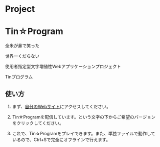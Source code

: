 # Project
# Tin☆Program
全米が鼻で笑った

世界一くだらない

使用者指定型文字増殖性Webアプリケーションプロジェクト

Tinプログラム

## 使い方
1. まず、[自分のWebサイト](https://tntsuperman.github.io/program/)にアクセスしてください。

2. Tin☆Programを配信しています。という文字の下からご希望のバージョンをクリックしてください。

3. これで、Tin☆Programをプレイできます。また、単独ファイルで動作しているので、Ctrl+Sで完全にオフラインで行えます。